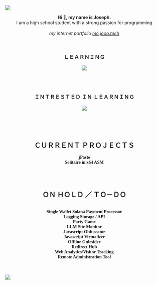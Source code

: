 <img src="https://svgshare.com/i/tpp.svg">

<br>
<p align="center">
  <b>Hi 👋, my name is Joseph.</b>
  <br>
  I am a high school student with a strong passion for programming
  <br>
  <br>
  <i>my internet portfolio <a href="https://me.jooo.tech">me.jooo.tech</a></i>
</p>
<br>
<h3 align="center">ＬＥＡＲＮＩＮＧ</h3>
<p align="center">
  <a href="https://skillicons.dev">
    <img src="https://skillicons.dev/icons?i=python,java,html,css,typescript,js,nodejs,react,nextjs,express" />
  </a>
</p>
<br>
<br>
<h3 align="center">ＩＮＴＲＥＳＴＥＤ ＩＮ ＬＥＡＲＮＩＮＧ</h3>
<p align="center">
  <a href="https://skillicons.dev">
    <img src="https://skillicons.dev/icons?i=go,mongodb,unity,tensorflow,kotlin,c,cs,cpp,lua,docker,php,raspberrypi,regex,blender,rust,dotnet,arduino,svelte,wasm,ocaml&perline=10" />
  </a>
</p>
<br>
<br>
<br>
<h2 align="center">ＣＵＲＲＥＮＴ ＰＲＯＪＥＣＴＳ</h2>
<p align="center" style="font-family: Consolas; ">
  <b>
    jPaste
  </b>
  <br>
  <b>
    Solitaire in x64 ASM
  </b>
</p>

<br>
<br>

<h2 align="center">ＯＮ ＨＯＬＤ ／ ＴＯ－ＤＯ</h2>
<p align="center" style="font-family: Consolas; ">
  <br>
  <b>
    Single Wallet Solana Payment Processor
  </b>
  <br>
  <b>
    Logging Storage / API
  </b>
  <br>
  <b>
    Party Game
  </b>
  <br>
  <b>
    LLM Site Monitor
  </b>
  <br>
  <b>
    Javascript Obfuscator
  </b>
  <br>
  <b>
    Javascript Virtualizer
  </b>
  <br>
  <b>
    Offline Gulesider
  </b>
  <br>
  <b>
    Redirect Hub
  </b>
  <br>
  <b>
    Web Analytics/Visitor Tracking
  </b>
  <br>
  <b>
    Remote Administration Tool
  </b>
  <br>
</p>

<br>
<br>

<img src="https://svgshare.com/i/tpz.svg">
